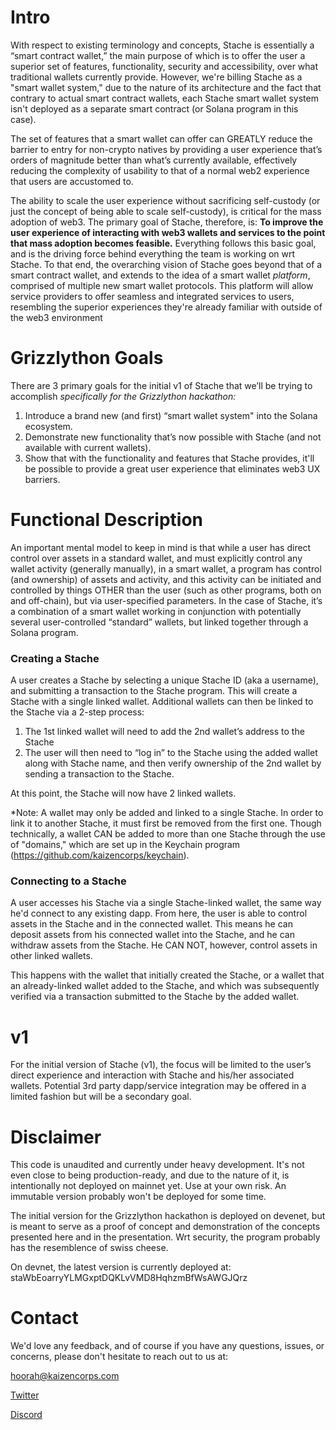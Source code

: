 # Intro 

With respect to existing terminology and concepts, Stache is essentially a “smart contract wallet,” the main purpose of which is to offer the user a superior set of features, 
functionality, security and accessibility, over what traditional wallets currently provide. However, we're billing 
Stache as a "smart wallet system," due to the nature of its architecture and the fact that contrary to actual 
smart contract wallets, each Stache smart wallet system isn't deployed as a separate smart contract (or Solana program
in this case).

The set of features that a smart wallet can offer can GREATLY reduce the barrier to entry for non-crypto natives by providing a user experience 
that’s orders of magnitude better than what’s currently available, effectively reducing the complexity of usability to 
that of a normal web2 experience that users are accustomed to.

The ability to scale the user experience without sacrificing self-custody (or just the concept of being able to scale self-custody), 
is critical for the mass adoption of web3. The primary goal of Stache, therefore, is: **To improve the user experience of 
interacting with web3 wallets and services to the point that mass adoption becomes feasible.** Everything follows this 
basic goal, and is the driving force behind everything the team is working on wrt Stache. To that end, the overarching
vision of Stache goes beyond that of a smart contract wallet, and extends to the idea of a smart wallet 
_platform_, comprised of multiple new smart wallet protocols. This platform will allow service providers to offer seamless 
and integrated services to users, resembling the superior experiences they're already familiar with outside of the web3 environment

# Grizzlython Goals

There are 3 primary goals for the initial v1 of Stache that we’ll be trying to accomplish *specifically for the Grizzlython hackathon:*

1. Introduce a brand new (and first) “smart wallet system" into the Solana ecosystem.
2. Demonstrate new functionality that’s now possible with Stache (and not available with current wallets).
3. Show that with the functionality and features that Stache provides, it'll be possible to provide a great user experience that eliminates web3 UX barriers. 
# Functional Description

An important mental model to keep in mind is that while a user has direct control over assets in a standard wallet, and must 
explicitly control any wallet activity (generally manually), in a smart wallet, a program has control (and
ownership) of assets and activity, and this activity can be initiated and controlled by things OTHER than the user (such as
other programs, both on and off-chain), but via user-specified parameters. In the case of Stache, it’s a combination of a
smart wallet working in conjunction with potentially several user-controlled “standard” wallets, but linked together 
through a Solana program.

### Creating a Stache

A user creates a Stache by selecting a unique Stache ID (aka a username), and submitting a transaction to the Stache program.
This will create a Stache with a single linked wallet. Additional wallets can then be linked to the Stache via a 2-step process:

1. The 1st linked wallet will need to add the 2nd wallet’s address to the Stache
2. The user will then need to “log in” to the Stache using the added wallet along with Stache name, and then verify ownership 
of the 2nd wallet by sending a transaction to the Stache.

At this point, the Stache will now have 2 linked wallets.

*Note: A wallet may only be added and linked to a single Stache. In order to link it to another Stache, it must first be removed 
from the first one. Though technically, a wallet CAN be added to more than one Stache through the use of "domains," which 
are set up in the Keychain program (https://github.com/kaizencorps/keychain).

### Connecting to a Stache

A user accesses his Stache via a single Stache-linked wallet, the same way he'd connect to any existing dapp. From here, the user is able to control assets in the Stache and 
in the connected wallet. This means he can deposit assets from his connected wallet into the Stache, and he can withdraw assets
from the Stache. He CAN NOT, however, control assets in other linked wallets.

This happens with the wallet that initially created the Stache, or a wallet that an already-linked wallet added to the Stache,
and which was subsequently verified via a transaction submitted to the Stache by the added wallet.

# v1
For the initial version of Stache (v1), the focus will be limited to the user’s direct experience and interaction with
Stache and his/her associated wallets. Potential 3rd party dapp/service integration may be offered in a limited fashion
but will be a secondary goal.

# Disclaimer

This code is unaudited and currently under heavy development. It's not even close to being production-ready, and due to the 
nature of it, is intentionally not deployed on mainnet yet. Use at your own risk. An immutable version probably won't be deployed for some time.

The initial version for the Grizzlython hackathon is deployed on devenet, but is meant to serve as a proof of concept and
demonstration of the concepts presented here and in the presentation. Wrt security, the program probably  
has the resemblence of swiss cheese.

On devnet, the latest version is currently deployed at: staWbEoarryYLMGxptDQKLvVMD8HqhzmBfWsAWGJQrz

# Contact

We'd love any feedback, and of course if you have any questions, issues, or concerns, please don't hesitate to reach out to us at:

hoorah@kaizencorps.com

[Twitter](https://twitter.com/kaizencorps_)

[Discord](https://discord.gg/XefWDWrB)

